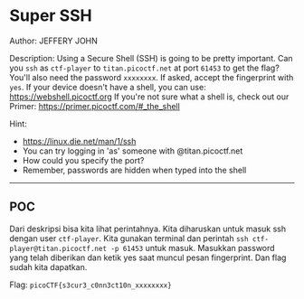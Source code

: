 # Super SSH
Author: JEFFERY JOHN

Description: Using a Secure Shell (SSH) is going to be pretty important.
Can you `ssh` as `ctf-player` to `titan.picoctf.net` at port `61453` to get the flag?
You'll also need the password `xxxxxxxx`. If asked, accept the fingerprint with `yes`.
If your device doesn't have a shell, you can use: https://webshell.picoctf.org
If you're not sure what a shell is, check out our Primer: https://primer.picoctf.com/#_the_shell

Hint:
- https://linux.die.net/man/1/ssh
- You can try logging in 'as' someone with <user>@titan.picoctf.net
- How could you specify the port?
- Remember, passwords are hidden when typed into the shell
---
## POC
Dari deskripsi bisa kita lihat perintahnya. Kita diharuskan untuk masuk ssh dengan user `ctf-player`. Kita gunakan terminal dan perintah `ssh ctf-player@titan.picoctf.net -p 61453` untuk masuk. Masukkan password yang telah diberikan dan ketik yes saat muncul pesan fingerprint. Dan flag sudah kita dapatkan.

Flag: `picoCTF{s3cur3_c0nn3ct10n_xxxxxxxx}`
